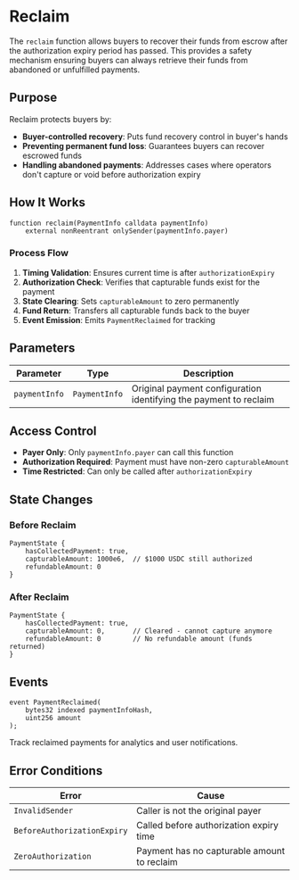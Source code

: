 # Reclaim

The `reclaim` function allows buyers to recover their funds from escrow after the authorization expiry period has passed. This provides a safety mechanism ensuring buyers can always retrieve their funds from abandoned or unfulfilled payments.

## Purpose

Reclaim protects buyers by:
- **Buyer-controlled recovery**: Puts fund recovery control in buyer's hands
- **Preventing permanent fund loss**: Guarantees buyers can recover escrowed funds
- **Handling abandoned payments**: Addresses cases where operators don't capture or void before authorization expiry

## How It Works

```solidity
function reclaim(PaymentInfo calldata paymentInfo) 
    external nonReentrant onlySender(paymentInfo.payer)
```

### Process Flow
1. **Timing Validation**: Ensures current time is after `authorizationExpiry`
2. **Authorization Check**: Verifies that capturable funds exist for the payment
3. **State Clearing**: Sets `capturableAmount` to zero permanently
4. **Fund Return**: Transfers all capturable funds back to the buyer
5. **Event Emission**: Emits `PaymentReclaimed` for tracking

## Parameters

| Parameter | Type | Description |
|-----------|------|-------------|
| `paymentInfo` | `PaymentInfo` | Original payment configuration identifying the payment to reclaim |

## Access Control

- **Payer Only**: Only `paymentInfo.payer` can call this function
- **Authorization Required**: Payment must have non-zero `capturableAmount`
- **Time Restricted**: Can only be called after `authorizationExpiry`

## State Changes

### Before Reclaim
```
PaymentState {
    hasCollectedPayment: true,
    capturableAmount: 1000e6,  // $1000 USDC still authorized
    refundableAmount: 0
}
```

### After Reclaim
```
PaymentState {
    hasCollectedPayment: true,
    capturableAmount: 0,       // Cleared - cannot capture anymore
    refundableAmount: 0        // No refundable amount (funds returned)
}
```

## Events

```solidity
event PaymentReclaimed(
    bytes32 indexed paymentInfoHash,
    uint256 amount
);
```

Track reclaimed payments for analytics and user notifications.

## Error Conditions

| Error | Cause |
|-------|--------|
| `InvalidSender` | Caller is not the original payer |
| `BeforeAuthorizationExpiry` | Called before authorization expiry time |
| `ZeroAuthorization` | Payment has no capturable amount to reclaim |
